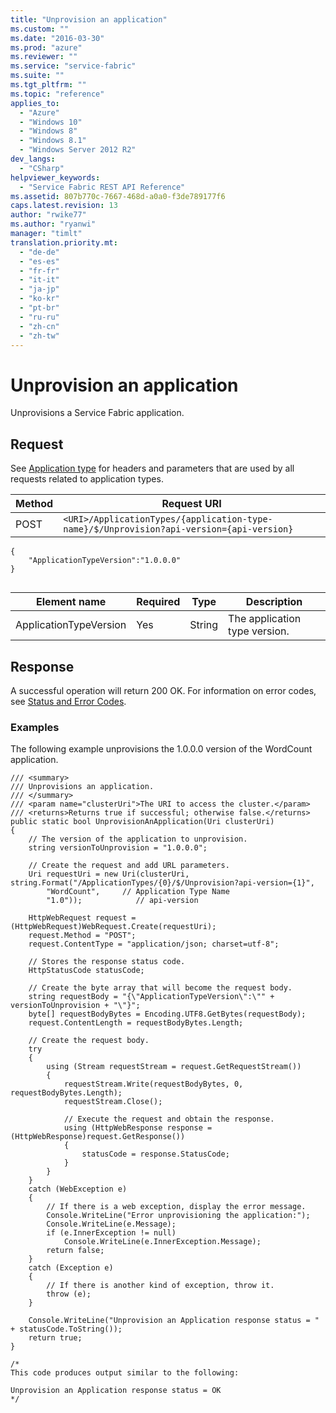 ```yaml
---
title: "Unprovision an application"
ms.custom: ""
ms.date: "2016-03-30"
ms.prod: "azure"
ms.reviewer: ""
ms.service: "service-fabric"
ms.suite: ""
ms.tgt_pltfrm: ""
ms.topic: "reference"
applies_to: 
  - "Azure"
  - "Windows 10"
  - "Windows 8"
  - "Windows 8.1"
  - "Windows Server 2012 R2"
dev_langs: 
  - "CSharp"
helpviewer_keywords: 
  - "Service Fabric REST API Reference"
ms.assetid: 807b770c-7667-468d-a0a0-f3de789177f6
caps.latest.revision: 13
author: "rwike77"
ms.author: "ryanwi"
manager: "timlt"
translation.priority.mt: 
  - "de-de"
  - "es-es"
  - "fr-fr"
  - "it-it"
  - "ja-jp"
  - "ko-kr"
  - "pt-br"
  - "ru-ru"
  - "zh-cn"
  - "zh-tw"
---
```

# Unprovision an application
Unprovisions a Service Fabric application.  
  
## Request  
 See [Application type](../ServiceFabricREST/application-type.md) for headers and parameters that are used by all requests related to application types.  
  
|Method|Request URI|  
|------------|-----------------|  
|POST|`<URI>/ApplicationTypes/{application-type-name}/$/Unprovision?api-version={api-version}`|  
  
```  
{  
    "ApplicationTypeVersion":"1.0.0.0"  
}  
  
```  
  
|Element name|Required|Type|Description|  
|------------------|--------------|----------|-----------------|  
|ApplicationTypeVersion|Yes|String|The application type version.|  
  
## Response  
 A successful operation will return 200 OK. For information on error codes, see [Status and Error Codes](../ServiceFabricREST/status-and-error-codes1.md).  
  
### Examples  
 The following example unprovisions the 1.0.0.0 version of the WordCount application.  
  
```  
/// <summary>  
/// Unprovisions an application.  
/// </summary>  
/// <param name="clusterUri">The URI to access the cluster.</param>  
/// <returns>Returns true if successful; otherwise false.</returns>  
public static bool UnprovisionAnApplication(Uri clusterUri)  
{  
    // The version of the application to unprovision.  
    string versionToUnprovision = "1.0.0.0";  
  
    // Create the request and add URL parameters.  
    Uri requestUri = new Uri(clusterUri, string.Format("/ApplicationTypes/{0}/$/Unprovision?api-version={1}",  
        "WordCount",     // Application Type Name  
        "1.0"));            // api-version  
  
    HttpWebRequest request = (HttpWebRequest)WebRequest.Create(requestUri);  
    request.Method = "POST";  
    request.ContentType = "application/json; charset=utf-8";  
  
    // Stores the response status code.  
    HttpStatusCode statusCode;  
  
    // Create the byte array that will become the request body.  
    string requestBody = "{\"ApplicationTypeVersion\":\"" + versionToUnprovision + "\"}";  
    byte[] requestBodyBytes = Encoding.UTF8.GetBytes(requestBody);  
    request.ContentLength = requestBodyBytes.Length;  
  
    // Create the request body.  
    try  
    {  
        using (Stream requestStream = request.GetRequestStream())  
        {  
            requestStream.Write(requestBodyBytes, 0, requestBodyBytes.Length);  
            requestStream.Close();  
  
            // Execute the request and obtain the response.  
            using (HttpWebResponse response = (HttpWebResponse)request.GetResponse())  
            {  
                statusCode = response.StatusCode;  
            }  
        }  
    }  
    catch (WebException e)  
    {  
        // If there is a web exception, display the error message.  
        Console.WriteLine("Error unprovisioning the application:");  
        Console.WriteLine(e.Message);  
        if (e.InnerException != null)  
            Console.WriteLine(e.InnerException.Message);  
        return false;  
    }  
    catch (Exception e)  
    {  
        // If there is another kind of exception, throw it.  
        throw (e);  
    }  
  
    Console.WriteLine("Unprovision an Application response status = " + statusCode.ToString());  
    return true;  
}  
  
/*  
This code produces output similar to the following:  
  
Unprovision an Application response status = OK  
*/  
  
```